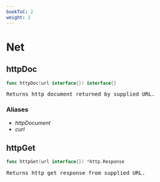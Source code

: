 ```yaml
---
bookToC: 2
weight: 2
---
```

# Net
<!-- markdownlint-disable MD033 MD024 --->

## __httpDoc__

```go
func httpDoc(url interface{}) interface{}
```

<pre>
Returns http document returned by supplied URL.
</pre>

### Aliases

- _httpDocument_
- _curl_

## __httpGet__

```go
func httpGet(url interface{}) *http.Response
```

<pre>
Returns http get response from supplied URL.
</pre>
